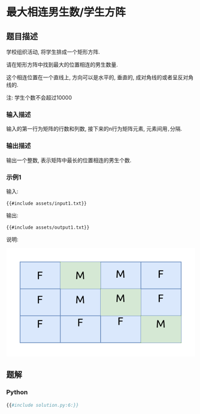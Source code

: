 # 最大相连男生数/学生方阵

## 题目描述

学校组织活动, 将学生排成一个矩形方阵.

请在矩形方阵中找到最大的位置相连的男生数量.

这个相连位置在一个直线上, 方向可以是水平的, 垂直的, 成对角线的或者呈反对角线的.

注: 学生个数不会超过10000

### 输入描述

输入的第一行为矩阵的行数和列数, 接下来的n行为矩阵元素, 元素间用`,`分隔.

### 输出描述

输出一个整数, 表示矩阵中最长的位置相连的男生个数.

### 示例1

输入:

```text
{{#include assets/input1.txt}}
```

输出:

```text
{{#include assets/output1.txt}}
```

说明:

![draw1](assets/draw1.svg)

## 题解

### Python

```python
{{#include solution.py:6:}}
```
